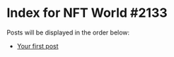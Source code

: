 # Index for NFT World #2133
Posts will be displayed in the order below:

- [Your first post](./001-first.md)

